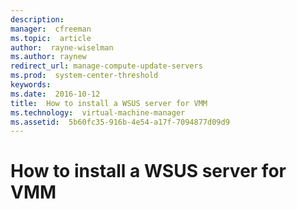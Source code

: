 ```yaml
---
description:  
manager:  cfreeman
ms.topic:  article
author:  rayne-wiselman
ms.author: raynew
redirect_url: manage-compute-update-servers
ms.prod:  system-center-threshold
keywords:  
ms.date:  2016-10-12
title:  How to install a WSUS server for VMM
ms.technology:  virtual-machine-manager
ms.assetid:  5b60fc35-916b-4e54-a17f-7094877d09d9
---
```


# How to install a WSUS server for VMM
